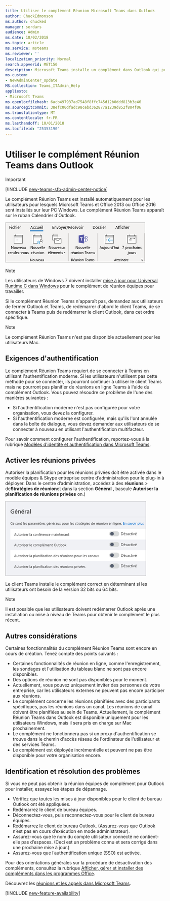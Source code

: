 ```yaml
---
title: Utiliser le complément Réunion Microsoft Teams dans Outlook
author: ChuckEdmonson
ms.author: chucked
manager: serdars
audience: Admin
ms.date: 10/02/2018
ms.topic: article
ms.service: msteams
ms.reviewer: ''
localization_priority: Normal
search.appverid: MET150
description: Microsoft Teams installe un complément dans Outlook qui permet aux utilisateurs de planifier une réunion Teams depuis Outlook.
ms.custom:
- NewAdminCenter_Update
MS.collection: Teams_ITAdmin_Help
appliesto:
- Microsoft Teams
ms.openlocfilehash: 6acb497937ad7548f8ffc745d12b0ddd813b3e46
ms.sourcegitcommit: 38efc00dfadc98cebd362877a1239d852f804f06
ms.translationtype: MT
ms.contentlocale: fr-FR
ms.lasthandoff: 10/01/2018
ms.locfileid: "25353190"
---
```

<a name="use-the-teams-meeting-add-in-in-outlook"></a>Utiliser le complément Réunion Teams dans Outlook
=======================================
> [!IMPORTANT]
> [!INCLUDE [new-teams-sfb-admin-center-notice](includes/new-teams-sfb-admin-center-notice.md)]

Le complément Réunion Teams est installé automatiquement pour les utilisateurs pour lesquels Microsoft Teams et Office 2013 ou Office 2016 sont installés sur leur PC Windows. Le complément Réunion Teams apparaît sur le ruban Calendrier d'Outlook. 

![Capture d'écran du complément Teams sur le ruban Outlook.](media/Teams-add-in-for-Outlook.png)

> [!NOTE]
> Les utilisateurs de Windows 7 doivent installer [mise à jour pour Universal Runtime C dans Windows](https://support.microsoft.com/help/2999226/update-for-universal-c-runtime-in-windows) pour le complément de réunion équipes pour travailler.

Si le complément Réunion Teams n'apparaît pas, demandez aux utilisateurs de fermer Outlook et Teams, de redémarrer d'abord le client Teams, de se connecter à Teams puis de redémarrer le client Outlook, dans cet ordre spécifique.

> [!NOTE]
> Le complément Réunion Teams n'est pas disponible actuellement pour les utilisateurs Mac.

## <a name="authentication-requirements"></a>Exigences d'authentification

Le complément Réunion Teams requiert de se connecter à Teams en utilisant l'authentification moderne. Si les utilisateurs n'utilisent pas cette méthode pour se connecter, ils pourront continuer à utiliser le client Teams mais ne pourront pas planifier de réunions en ligne Teams à l'aide du complément Outlook. Vous pouvez résoudre ce problème de l'une des manières suivantes :

- Si l'authentification moderne n'est pas configurée pour votre organisation, vous devez la configurer.
- Si l'authentification moderne est configurée, mais qu'ils l'ont annulée dans la boîte de dialogue, vous devez demander aux utilisateurs de se connecter à nouveau en utilisant l'authentification multifacteur.

Pour savoir comment configurer l'authentification, reportez-vous à la rubrique [Modèles d'identité et authentification dans Microsoft Teams](identify-models-authentication.md).

## <a name="enable-private-meetings"></a>Activer les réunions privées

Autoriser la planification pour les réunions privées doit être activée dans le modèle équipes & Skype entreprise centre d’administration pour le plug-in à déployer. Dans le centre d’administration, accédez à des **réunions** > de**Stratégies de réunion**et dans la section **Général** , bascule **Autoriser la planification de réunions privées** on.)

![Capture d’écran des paramètres dans les équipes & Skype entreprise centre d’administration.](media/teams-add-in-for-outlook-image1.png)

Le client Teams installe le complément correct en déterminant si les utilisateurs ont besoin de la version 32 bits ou 64 bits.

> [!NOTE]
> Il est possible que les utilisateurs doivent redémarrer Outlook après une installation ou mise à niveau de Teams pour obtenir le complément le plus récent.

## <a name="other-considerations"></a>Autres considérations

Certaines fonctionnalités du complément Réunion Teams sont encore en cours de création. Tenez compte des points suivants :
- Certaines fonctionnalités de réunion en ligne, comme l'enregistrement, les sondages et l'utilisation du tableau blanc ne sont pas encore disponibles.
- Des options de réunion ne sont pas disponibles pour le moment.
- Actuellement, vous pouvez uniquement inviter des personnes de votre entreprise, car les utilisateurs externes ne peuvent pas encore participer aux réunions.
- Le complément concerne les réunions planifiées avec des participants spécifiques, pas les réunions dans un canal. Les réunions de canal doivent être planifiées au sein de Teams. Actuellement, le complément Réunion Teams dans Outlook est disponible uniquement pour les utilisateurs Windows, mais il sera pris en charge sur Mac prochainement.
- Le complément ne fonctionnera pas si un proxy d'authentification se trouve dans le chemin d'accès réseau de l'ordinateur de l'utilisateur et des services Teams.
- Le complément est déployée incrémentielle et peuvent ne pas être disponible pour votre organisation encore.

## <a name="troubleshooting"></a>Identification et résolution des problèmes

Si vous ne peut pas obtenir la réunion équipes de complément pour Outlook pour installer, essayez les étapes de dépannage.

- Vérifiez que toutes les mises à jour disponibles pour le client de bureau Outlook ont été appliquées. 
- Redémarrez le client de bureau équipes.
- Déconnectez-vous, puis reconnectez-vous pour le client de bureau équipes.
- Redémarrez le client de bureau Outlook. (Assurez-vous que Outlook n’est pas en cours d’exécution en mode administrateur).
- Assurez-vous que le nom du compte utilisateur connecté ne contient-elle pas d’espaces. (Ceci est un problème connu et sera corrigé dans une prochaine mise à jour.)
- Assurez-vous que l’authentification unique (SSO) est activée.

Pour des orientations générales sur la procédure de désactivation des compléments, consultez la rubrique [Afficher, gérer et installer des compléments dans les programmes Office](https://support.office.com/article/View-manage-and-install-add-ins-in-Office-programs-16278816-1948-4028-91E5-76DCA5380F8D).

Découvrez les [réunions et les appels dans Microsoft Teams](https://support.office.com/article/Meetings-and-calls-d92432d5-dd0f-4d17-8f69-06096b6b48a8).

[!INCLUDE [new-feature-availability](includes/new-feature-availability.md)]

